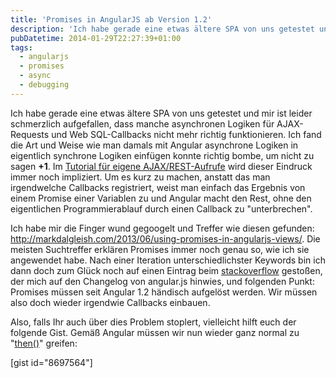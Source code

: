 ```yaml
---
title: 'Promises in AngularJS ab Version 1.2'
description: 'Ich habe gerade eine etwas ältere SPA von uns getestet und mir ist leider schmerzlich aufgefallen, dass manche asynchronen Logiken für AJAX-Requests und Web SQL-Callbacks nicht mehr richtig funktionie...'
pubDatetime: 2014-01-29T22:27:39+01:00
tags:
  - angularjs
  - promises
  - async
  - debugging
---
```


Ich habe gerade eine etwas ältere SPA von uns getestet und mir ist leider schmerzlich aufgefallen, dass manche asynchronen Logiken für AJAX-Requests und Web SQL-Callbacks nicht mehr richtig funktionieren. Ich fand die Art und Weise wie man damals mit Angular asynchrone Logiken in eigentlich synchrone Logiken einfügen konnte richtig bombe, um nicht zu sagen **+1**.
Im [Tutorial für eigene AJAX/REST-Aufrufe](http://docs.angularjs.org/tutorial/step_11) wird dieser Eindruck immer noch impliziert. Um es kurz zu machen, anstatt das man irgendwelche Callbacks registriert, weist man einfach das Ergebnis von einem Promise einer Variablen zu und Angular macht den Rest, ohne den eigentlichen Programmierablauf durch einen Callback zu "unterbrechen".

Ich habe mir die Finger wund gegoogelt und Treffer wie diesen gefunden: <http://markdalgleish.com/2013/06/using-promises-in-angularjs-views/>. Die meisten Suchtreffer erklären Promises immer noch genau so, wie ich sie angewendet habe. Nach einer Iteration unterschiedlichster Keywords bin ich dann doch zum Glück noch auf einen Eintrag beim [stackoverflow](http://stackoverflow.com/questions/19472017/angularjs-promise-not-binding-to-template-in-1-2 "Angularjs promise not binding to template in 1.2") gestoßen, der mich auf den Changelog von angular.js hinwies, und folgenden Punkt: Promises müssen seit Angular 1.2 händisch aufgelöst werden. Wir müssen also doch wieder irgendwie Callbacks einbauen.

Also, falls Ihr auch über dies Problem stoplert, vielleicht hilft euch der folgende Gist. Gemäß Angular müssen wir nun wieder ganz normal zu "[then()](http://docs.angularjs.org/api/ng.$q#description_the-promise-api)" greifen:

[gist id="8697564"]
